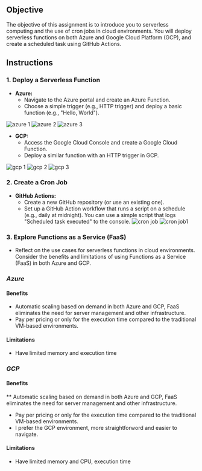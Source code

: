 ## Objective
The objective of this assignment is to introduce you to serverless computing and the use of cron jobs in cloud environments. You will deploy serverless functions on both Azure and Google Cloud Platform (GCP), and create a scheduled task using GitHub Actions.

## Instructions

### 1. Deploy a Serverless Function
- **Azure:**
  - Navigate to the Azure portal and create an Azure Function.
  - Choose a simple trigger (e.g., HTTP trigger) and deploy a basic function (e.g., "Hello, World").

![azure 1](https://github.com/user-attachments/assets/28a6c44e-111f-4e71-b2a8-5325fbe92875)
![azure 2](https://github.com/user-attachments/assets/1b050962-6cee-4071-afcc-bbbbca0e5eae)
![azure 3](https://github.com/user-attachments/assets/d3a2c851-bbe8-4b02-abe3-21ba96889125)

- **GCP:**
  - Access the Google Cloud Console and create a Google Cloud Function.
  - Deploy a similar function with an HTTP trigger in GCP.
    
![gcp 1](https://github.com/user-attachments/assets/ca912c4c-0866-4bee-b8eb-9eace8998113)
![gcp 2](https://github.com/user-attachments/assets/6b038c93-3f65-49c5-bef3-ee24a0bede2c)
![gcp 3](https://github.com/user-attachments/assets/50c7869e-3e56-44c1-93f5-5ee9f42dda27)


### 2. Create a Cron Job
- **GitHub Actions:**
  - Create a new GitHub repository (or use an existing one).
  - Set up a GitHub Action workflow that runs a script on a schedule (e.g., daily at midnight). You can use a simple script that logs "Scheduled task executed" to the console.
![cron job](https://github.com/user-attachments/assets/06e473a7-1aa1-49a3-9dec-09b7fa1f6d44)
![cron job1](https://github.com/user-attachments/assets/74c73619-c990-4242-bfd2-885455505ca6)


### 3. Explore Functions as a Service (FaaS)
- Reflect on the use cases for serverless functions in cloud environments. Consider the benefits and limitations of using Functions as a Service (FaaS) in both Azure and GCP.

### *Azure*
#### Benefits
* Automatic scaling based on demand in both Azure and GCP, FaaS eliminates the need for server management and other infrastructure.
* Pay per pricing or only for the execution time compared to the traditional VM-based environments.
#### Limitations 
* Have limited memory and execution time 
### *GCP*
#### Benefits 
** Automatic scaling based on demand in both Azure and GCP, FaaS eliminates the need for server management and other infrastructure.
* Pay per pricing or only for the execution time compared to the traditional VM-based environments.
* I prefer the GCP environment, more straightforword and easier to navigate.
#### Limitations
* Have limited memory and CPU, execution time

